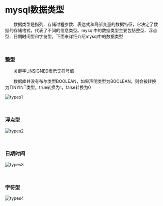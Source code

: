# mysql数据类型

&emsp;&emsp;数据类型是指列、存储过程参数、表达式和局部变量的数据特征，它决定了数据的存储格式，代表了不同的信息类型。mysql中的数据类型主要包括整型、浮点型、日期时间型和字符型。下面来详细介绍mysql中的数据类型

&nbsp;

### 整型

&emsp;&emsp;关键字UNSIGNED表示无符号值

&emsp;&emsp;数据库并没有布尔类型BOOLEAN，如果声明类型为BOOLEAN，则会被转换为TINYINT类型，true转换为1，false转换为0

![types1](https://pic.xiaohuochai.site/blog/mysql_types1.jpg)
<div>&nbsp;</div>

### 浮点型

![types2](https://pic.xiaohuochai.site/blog/mysql_types2.jpg)
<div>&nbsp;</div>

### 日期时间

![types3](https://pic.xiaohuochai.site/blog/mysql_types3.jpg)
<div>&nbsp;</div>

### 字符型

![types4](https://pic.xiaohuochai.site/blog/mysql_types4.jpg)
